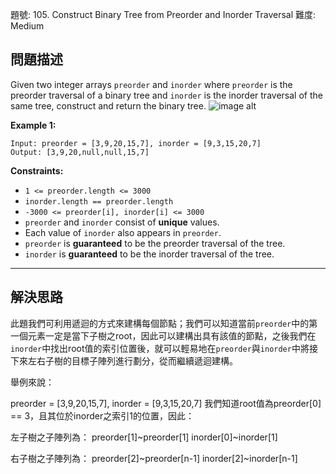 題號: 105. Construct Binary Tree from Preorder and Inorder Traversal
難度: Medium

## 問題描述

Given two integer arrays `preorder` and `inorder` where `preorder` is the preorder traversal of a binary tree and `inorder` is the inorder traversal of the same tree, construct and return the binary tree.
![image alt](https://assets.leetcode.com/uploads/2021/02/19/tree.jpg)

**Example 1:**

```
Input: preorder = [3,9,20,15,7], inorder = [9,3,15,20,7]
Output: [3,9,20,null,null,15,7]
```
**Constraints:**

- `1 <= preorder.length <= 3000`
- `inorder.length == preorder.length`
- `-3000 <= preorder[i], inorder[i] <= 3000`
- `preorder` and `inorder` consist of **unique** values.
- Each value of `inorder` also appears in `preorder`.
- `preorder` is **guaranteed** to be the preorder traversal of the tree.
- `inorder` is **guaranteed** to be the inorder traversal of the tree.

---
## 解決思路

此題我們可利用遞迴的方式來建構每個節點；我們可以知道當前`preorder`中的第一個元素一定是當下子樹之root，因此可以建構出具有該值的節點，之後我們在`inorder`中找出root值的索引位置後，就可以輕易地在`preorder`與`inorder`中將接下來左右子樹的目標子陣列進行劃分，從而繼續遞迴建構。

舉例來說：

preorder = [3,9,20,15,7], inorder = [9,3,15,20,7]
我們知道root值為preorder[0] == 3，且其位於inorder之索引1的位置，因此：

左子樹之子陣列為：
    preorder[1]~preorder[1]
    inorder[0]~inorder[1]
    
右子樹之子陣列為：
    preorder[2]~preorder[n-1]
    inorder[2]~inorder[n-1]
